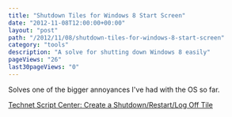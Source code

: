 ```yaml
---
title: "Shutdown Tiles for Windows 8 Start Screen"
date: "2012-11-08T12:00:00+00:00"
layout: "post"
path: "/2012/11/08/shutdown-tiles-for-windows-8-start-screen"
category: "tools"
description: "A solve for shutting down Windows 8 easily"
pageViews: "26"
last30pageViews: "0"
---
```


Solves one of the bigger annoyances I've had with the OS so far.

[Technet Script Center: Create a Shutdown/Restart/Log Off Tile](http://gallery.technet.microsoft.com/scriptcenter/Create-a-ShutdownRestartLog-37c8111d)

